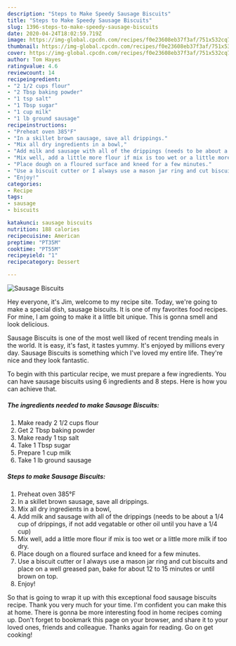 ```yaml
---
description: "Steps to Make Speedy Sausage Biscuits"
title: "Steps to Make Speedy Sausage Biscuits"
slug: 1396-steps-to-make-speedy-sausage-biscuits
date: 2020-04-24T18:02:59.719Z
image: https://img-global.cpcdn.com/recipes/f0e23608eb37f3af/751x532cq70/sausage-biscuits-recipe-main-photo.jpg
thumbnail: https://img-global.cpcdn.com/recipes/f0e23608eb37f3af/751x532cq70/sausage-biscuits-recipe-main-photo.jpg
cover: https://img-global.cpcdn.com/recipes/f0e23608eb37f3af/751x532cq70/sausage-biscuits-recipe-main-photo.jpg
author: Tom Hayes
ratingvalue: 4.6
reviewcount: 14
recipeingredient:
- "2 1/2 cups flour"
- "2 Tbsp baking powder"
- "1 tsp salt"
- "1 Tbsp sugar"
- "1 cup milk"
- "1 lb ground sausage"
recipeinstructions:
- "Preheat oven 385°F"
- "In a skillet brown sausage, save all drippings."
- "Mix all dry ingredients in a bowl,"
- "Add milk and sausage with all of the drippings (needs to be about a 1/4 cup of drippings, if not add vegatable or other oil until you have a 1/4 cup)"
- "Mix well, add a little more flour if mix is too wet or a little more milk if too dry."
- "Place dough on a floured surface and kneed for a few minutes."
- "Use a biscuit cutter or I always use a mason jar ring and cut biscuits and place on a well greased pan, bake for about 12 to 15 minutes or until brown on top."
- "Enjoy!"
categories:
- Recipe
tags:
- sausage
- biscuits

katakunci: sausage biscuits 
nutrition: 188 calories
recipecuisine: American
preptime: "PT35M"
cooktime: "PT55M"
recipeyield: "1"
recipecategory: Dessert

---
```



![Sausage Biscuits](https://img-global.cpcdn.com/recipes/f0e23608eb37f3af/751x532cq70/sausage-biscuits-recipe-main-photo.jpg)

Hey everyone, it's Jim, welcome to my recipe site. Today, we're going to make a special dish, sausage biscuits. It is one of my favorites food recipes. For mine, I am going to make it a little bit unique. This is gonna smell and look delicious.



Sausage Biscuits is one of the most well liked of recent trending meals in the world. It is easy, it's fast, it tastes yummy. It's enjoyed by millions every day. Sausage Biscuits is something which I've loved my entire life. They're nice and they look fantastic.


To begin with this particular recipe, we must prepare a few ingredients. You can have sausage biscuits using 6 ingredients and 8 steps. Here is how you can achieve that.

<!--inarticleads1-->

##### The ingredients needed to make Sausage Biscuits:

1. Make ready 2 1/2 cups flour
1. Get 2 Tbsp baking powder
1. Make ready 1 tsp salt
1. Take 1 Tbsp sugar
1. Prepare 1 cup milk
1. Take 1 lb ground sausage




<!--inarticleads2-->

##### Steps to make Sausage Biscuits:

1. Preheat oven 385°F
1. In a skillet brown sausage, save all drippings.
1. Mix all dry ingredients in a bowl,
1. Add milk and sausage with all of the drippings (needs to be about a 1/4 cup of drippings, if not add vegatable or other oil until you have a 1/4 cup)
1. Mix well, add a little more flour if mix is too wet or a little more milk if too dry.
1. Place dough on a floured surface and kneed for a few minutes.
1. Use a biscuit cutter or I always use a mason jar ring and cut biscuits and place on a well greased pan, bake for about 12 to 15 minutes or until brown on top.
1. Enjoy!




So that is going to wrap it up with this exceptional food sausage biscuits recipe. Thank you very much for your time. I'm confident you can make this at home. There is gonna be more interesting food in home recipes coming up. Don't forget to bookmark this page on your browser, and share it to your loved ones, friends and colleague. Thanks again for reading. Go on get cooking!

